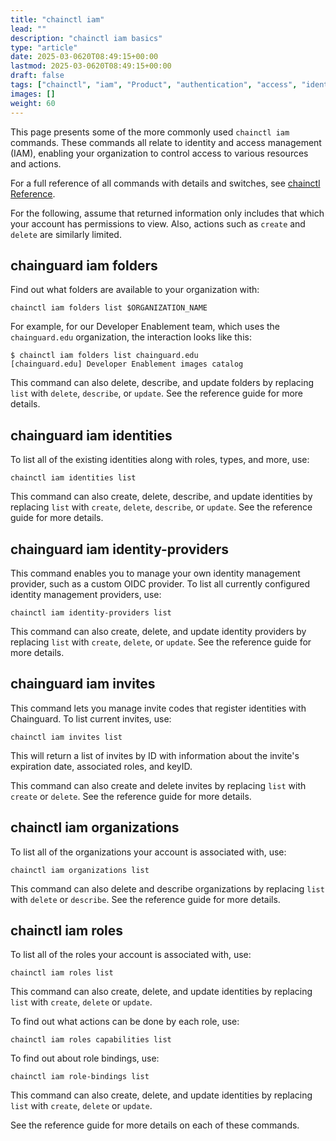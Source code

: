 ```yaml
---
title: "chainctl iam"
lead: ""
description: "chainctl iam basics"
type: "article"
date: 2025-03-0620T08:49:15+00:00
lastmod: 2025-03-0620T08:49:15+00:00
draft: false
tags: ["chainctl", "iam", "Product", "authentication", "access", "identity", "management"]
images: []
weight: 60
---
```


This page presents some of the more commonly used `chainctl iam` commands. These commands all relate to identity and access management (IAM), enabling your organization to control access to various resources and actions.

For a full reference of all commands with details and switches, see [chainctl Reference](/chainguard/chainctl/).

For the following, assume that returned information only includes that which your account has permissions to view. Also, actions such as `create` and `delete` are similarly limited.


## chainguard iam folders

Find out what folders are available to your organization with:

```shell
chainctl iam folders list $ORGANIZATION_NAME
```

For example, for our Developer Enablement team, which uses the `chainguard.edu` organization, the interaction looks like this:

```shell
$ chainctl iam folders list chainguard.edu
[chainguard.edu] Developer Enablement images catalog
```

This command can also delete, describe, and update folders by replacing `list` with `delete`, `describe`, or `update`. See the reference guide for more details.


## chainguard iam identities

To list all of the existing identities along with roles, types, and more, use:

```shell
chainctl iam identities list
```

This command can also create, delete, describe, and update identities by replacing `list` with `create`, `delete`, `describe`, or `update`. See the reference guide for more details.


## chainguard iam identity-providers

This command enables you to manage your own identity management provider, such as a custom OIDC provider. To list all currently configured identity management providers, use:

```shell
chainctl iam identity-providers list
```

This command can also create, delete, and update identity providers by replacing `list` with `create`, `delete`, or `update`. See the reference guide for more details.


## chainguard iam invites

This command lets you manage invite codes that register identities with Chainguard. To list current invites, use:

```shell
chainctl iam invites list
```

This will return a list of invites by ID with information about the invite's expiration date, associated roles, and keyID.


This command can also create and delete invites by replacing `list` with `create` or `delete`. See the reference guide for more details.


## chainctl iam organizations

To list all of the organizations your account is associated with, use:

```shell
chainctl iam organizations list
```

This command can also delete and describe organizations by replacing `list` with `delete` or `describe`. See the reference guide for more details.


## chainctl iam roles

To list all of the roles your account is associated with, use:

```shell
chainctl iam roles list
```

This command can also create, delete, and update identities by replacing `list` with `create`, `delete` or `update`.

To find out what actions can be done by each role, use:

```shell
chainctl iam roles capabilities list
```

To find out about role bindings, use:

```shell
chainctl iam role-bindings list
```

This command can also create, delete, and update identities by replacing `list` with `create`, `delete` or `update`.

See the reference guide for more details on each of these commands.
